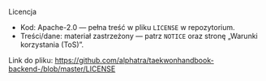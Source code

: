 Licencja

- Kod: Apache-2.0 — pełna treść w pliku `LICENSE` w repozytorium.
- Treści/dane: materiał zastrzeżony — patrz `NOTICE` oraz stronę „Warunki korzystania (ToS)”.

Link do pliku: https://github.com/alphatra/taekwonhandbook-backend-/blob/master/LICENSE

